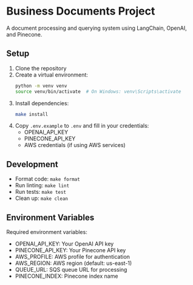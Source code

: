 # Business Documents Project

A document processing and querying system using LangChain, OpenAI, and Pinecone.

## Setup

1. Clone the repository
2. Create a virtual environment:
   ```bash
   python -m venv venv
   source venv/bin/activate  # On Windows: venv\Scripts\activate
   ```
3. Install dependencies:
   ```bash
   make install
   ```
4. Copy `.env.example` to `.env` and fill in your credentials:
   - OPENAI_API_KEY
   - PINECONE_API_KEY
   - AWS credentials (if using AWS services)

## Development

- Format code: `make format`
- Run linting: `make lint`
- Run tests: `make test`
- Clean up: `make clean`

## Environment Variables

Required environment variables:
- OPENAI_API_KEY: Your OpenAI API key
- PINECONE_API_KEY: Your Pinecone API key
- AWS_PROFILE: AWS profile for authentication
- AWS_REGION: AWS region (default: us-east-1)
- QUEUE_URL: SQS queue URL for processing
- PINECONE_INDEX: Pinecone index name
